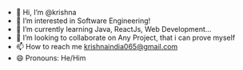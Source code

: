 - 👋 Hi, I’m @krishna
- 👀 I’m interested in Software Engineering!
- 🌱 I’m currently learning Java, ReactJs, Web Development...
- 💞️ I’m looking to collaborate on Any Project, that i can prove myself
- 📫 How to reach me krishnaindia065@gmail.com
- 😄 Pronouns: He/Him

<!---
krishna-mfai-ad/krishna-mfai-ad is a ✨ special ✨ repository because its `README.md` (this file) appears on your GitHub profile.
You can click the Preview link to take a look at your changes.
--->
